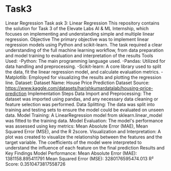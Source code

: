 # Task3
Linear Regression Task
ask 3: Linear Regression
This repository contains the solution for Task 3 of the Elevate Labs AI & ML Internship, which focuses on implementing and understanding simple and multiple linear regression.
Objective
The primary objective was to implement linear regression models using Python and scikit-learn. The task required a clear understanding of the full machine learning workflow, from data preparation and model training to evaluation and interpretation of the results
Tools Used:
-Python: The main programming language used.
-Pandas: Utilized for data handling and preprocessing.
-Scikit-learn: A core library used to split the data, fit the linear regression model, and calculate evaluation metrics.
-Matplotlib: Employed for visualizing the results and plotting the regression line.
Dataset:
Dataset Name: House Price Prediction Dataset
Source: https://www.kaggle.com/datasets/harishkumardatalab/housing-price-prediction
Implementation Steps
Data Import and Preprocessing: The dataset was imported using pandas, and any necessary data cleaning or feature selection was performed.
Data Splitting: The data was split into training and testing sets to ensure the model could be evaluated on unseen data.
Model Training: A LinearRegression model from sklearn.linear_model was fitted to the training data.
Model Evaluation: The model's performance was assessed using key metrics: Mean Absolute Error (MAE), Mean Squared Error (MSE), and the R 2score.
Visualization and Interpretation: A plot was created to visualize the relationship between the features and the target variable. The coefficients of the model were interpreted to understand the influence of each feature on the final prediction
Results and Key Findings
Model Performance:
Mean Absolute Error (MAE): 1381158.895411791
Mean Squared Error (MSE):  3280176595474.013
R² Score: 0.3510473817558726
